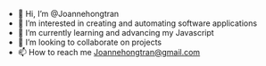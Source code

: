 - 👋 Hi, I’m @Joannehongtran
- 👀 I’m interested in creating and automating software applications
- 🌱 I’m currently learning and advancing my Javascript 
- 💞️ I’m looking to collaborate on projects
- 📫 How to reach me Joannehongtran@gmail.com

<!---
Joannehongtran/Joannehongtran is a ✨ special ✨ repository because its `README.md` (this file) appears on your GitHub profile.
You can click the Preview link to take a look at your changes.
--->
